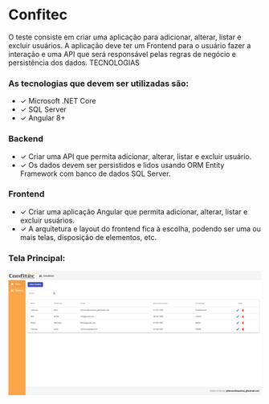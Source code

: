 # Confitec

O teste consiste em criar uma aplicação para adicionar, alterar, listar e excluir usuários. A aplicação deve ter um Frontend
para o usuário fazer a interação e uma API que será responsável pelas regras de negócio e persistência dos dados.
TECNOLOGIAS

###  As tecnologias que devem ser utilizadas são:

* ✓ Microsoft .NET Core
* ✓ SQL Server
* ✓ Angular 8+

### Backend

* ✓ Criar uma API que permita adicionar, alterar, listar e excluir usuário.
* ✓ Os dados devem ser persistidos e lidos usando ORM Entity Framework com banco de dados SQL Server.


###  Frontend

* ✓ Criar uma aplicação Angular que permita adicionar, alterar, listar e excluir usuários.
* ✓ A arquitetura e layout do frontend fica à escolha, podendo ser uma ou mais telas, disposição de elementos, etc.



###  Tela Principal:

![Cat](https://github.com/JefersonSSB/Confitec/blob/master/Tela.png)

